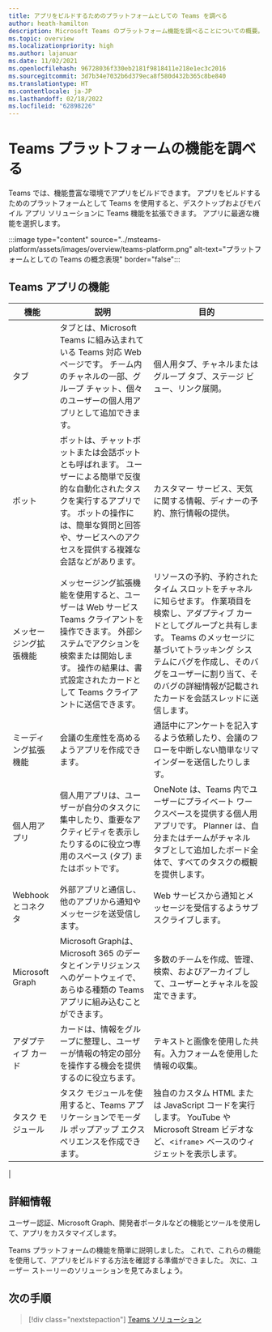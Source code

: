 ```yaml
---
title: アプリをビルドするためのプラットフォームとしての Teams を調べる
author: heath-hamilton
description: Microsoft Teams のプラットフォーム機能を調べることについての概要。
ms.topic: overview
ms.localizationpriority: high
ms.author: lajanuar
ms.date: 11/02/2021
ms.openlocfilehash: 96728036f330eb2181f9818411e218e1ec3c2016
ms.sourcegitcommit: 3d7b34e7032b6d379eca8f580d432b365c8be840
ms.translationtype: HT
ms.contentlocale: ja-JP
ms.lasthandoff: 02/18/2022
ms.locfileid: "62898226"
---
```

# <a name="explore-teams-platform-features"></a>Teams プラットフォームの機能を調べる

Teams では、機能豊富な環境でアプリをビルドできます。 アプリをビルドするためのプラットフォームとして Teams を使用すると、デスクトップおよびモバイル アプリ ソリューションに Teams 機能を拡張できます。 アプリに最適な機能を選択します。

:::image type="content" source="../msteams-platform/assets/images/overview/teams-platform.png" alt-text="プラットフォームとしての Teams の概念表現" border="false":::

## <a name="teams-app-features"></a>Teams アプリの機能

| 機能 | 説明 | 目的 |
| --- | --- | --- |
|タブ | タブとは、Microsoft Teams に組み込まれている Teams 対応 Web ページです。 チーム内のチャネルの一部、グループ チャット、個々のユーザーの個人用アプリとして追加できます。 | 個人用タブ、チャネルまたはグループ タブ、ステージ ビュー、リンク展開。 |
| ボット | ボットは、チャットボットまたは会話ボットとも呼ばれます。 ユーザーによる簡単で反復的な自動化されたタスクを実行するアプリです。 ボットの操作には、簡単な質問と回答や、サービスへのアクセスを提供する複雑な会話などがあります。 | カスタマー サービス、天気に関する情報、ディナーの予約、旅行情報の提供。 |
| メッセージング拡張機能 | メッセージング拡張機能を使用すると、ユーザーは Web サービス Teams クライアントを操作できます。 外部システムでアクションを検索または開始します。 操作の結果は、書式設定されたカードとして Teams クライアントに送信できます。 | リソースの予約、予約されたタイム スロットをチャネルに知らせます。 作業項目を検索し、アダプティブ カードとしてグループと共有します。 Teams のメッセージに基づいてトラッキング システムにバグを作成し、そのバグをユーザーに割り当て、そのバグの詳細情報が記載されたカードを会話スレッドに送信します。 |
|ミーディング拡張機能 | 会議の生産性を高めるようアプリを作成できます。 | 通話中にアンケートを記入するよう依頼したり、会議のフローを中断しない簡単なリマインダーを送信したりします。 |
| 個人用アプリ | 個人用アプリは、ユーザーが自分のタスクに集中したり、重要なアクティビティを表示したりするのに役立つ専用のスペース (タブ) またはボットです。 | OneNote は、Teams 内でユーザーにプライベート ワークスペースを提供する個人用アプリです。 Planner は、自分またはチームがチャネル タブとして追加したボード全体で、すべてのタスクの概観を提供します。 |
| Webhook とコネクタ | 外部アプリと通信し、他のアプリから通知やメッセージを送受信します。 | Web サービスから通知とメッセージを受信するようサブスクライブします。 |
| Microsoft Graph | Microsoft Graphは、Microsoft 365 のデータとインテリジェンスへのゲートウェイで、あらゆる種類の Teams アプリに組み込むことができます。 | 多数のチームを作成、管理、検索、およびアーカイブして、ユーザーとチャネルを設定できます。 |
| アダプティブ カード | カードは、情報をグループに整理し、ユーザーが情報の特定の部分を操作する機会を提供するのに役立ちます。 | テキストと画像を使用した共有。入力フォームを使用した情報の収集。 |
| タスク モジュール | タスク モジュールを使用すると、Teams アプリケーションでモーダル ポップアップ エクスペリエンスを作成できます。 | 独自のカスタム HTML または JavaScript コードを実行します。 YouTube や Microsoft Stream ビデオなど、<`iframe`> ベースのウィジェットを表示します。 |
|

## <a name="dive-deeper"></a>詳細情報

ユーザー認証、Microsoft Graph、開発者ポータルなどの機能とツールを使用して、アプリをカスタマイズします。

Teams プラットフォームの機能を簡単に説明しました。 これで、これらの機能を使用して、アプリをビルドする方法を確認する準備ができました。 次に、ユーザー ストーリーのソリューションを見てみましょう。

## <a name="next-step"></a>次の手順

> [!div class="nextstepaction"]
> [Teams ソリューション](overview-solution.md)
